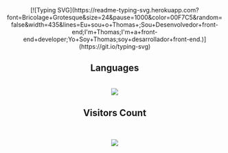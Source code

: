 <div align="center">
 [![Typing SVG](https://readme-typing-svg.herokuapp.com?font=Bricolage+Grotesque&size=24&pause=1000&color=00F7C5&random=false&width=435&lines=Eu+sou+o+Thomas+;Sou+Desenvolvedor+front-end;I'm+Thomas;I'm+a+front-end+developer;Yo+Soy+Thomas;soy+desarrollador+front-end.)](https://git.io/typing-svg)
  
</div>

<h2 align="center">Languages</h2>
<div align="center">
 <br>
    <img src="https://skillicons.dev/icons?i=html,css,java,mysql" /></br>
</div>

<h2 align="center">Visitors Count</h2>
<br>
<p align="center"><img align="center" src="https://profile-counter.glitch.me/{ThomasBera}/count.svg" /></p> 
<br>
